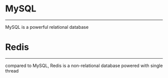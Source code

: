 # MySQL

------

MySQL is a powerful relational database


#  Redis

------

compared to MySQL, Redis is a non-relational database powered with single thread 

